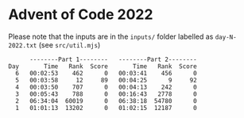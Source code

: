 # Advent of Code 2022
Please note that the inputs are in the `inputs/` folder labelled as `day-N-2022.txt` (see `src/util.mjs`)

```
      --------Part 1--------   --------Part 2--------
Day       Time   Rank  Score       Time   Rank  Score
  6   00:02:53    462      0   00:03:41    456      0
  5   00:03:58     12     89   00:04:25      9     92
  4   00:03:50    707      0   00:04:13    242      0
  3   00:05:43    788      0   00:16:43   2778      0
  2   06:34:04  60019      0   06:38:18  54780      0
  1   01:01:13  13202      0   01:02:15  12187      0
```
